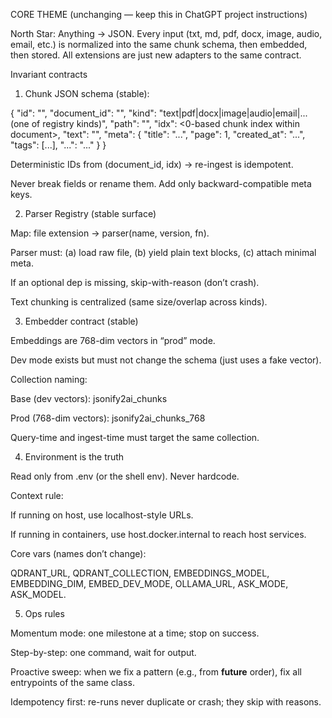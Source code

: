 CORE THEME (unchanging — keep this in ChatGPT project instructions)

North Star: Anything → JSON.
Every input (txt, md, pdf, docx, image, audio, email, etc.) is normalized into the same chunk schema, then embedded, then stored. All extensions are just new adapters to the same contract.

Invariant contracts
1) Chunk JSON schema (stable):

{
  "id": "<deterministic-uuid-v5>",
  "document_id": "<deterministic-uuid-v5 per source file>",
  "kind": "text|pdf|docx|image|audio|email|... (one of registry kinds)",
  "path": "<relative path>",
  "idx": <0-based chunk index within document>,
  "text": "<normalized text for this chunk>",
  "meta": {
    "title": "...", "page": 1, "created_at": "...", "tags": [...], "...": "..."
  }
}

Deterministic IDs from (document_id, idx) → re-ingest is idempotent.

Never break fields or rename them. Add only backward-compatible meta keys.

2) Parser Registry (stable surface)

Map: file extension → parser(name, version, fn).

Parser must: (a) load raw file, (b) yield plain text blocks, (c) attach minimal meta.

If an optional dep is missing, skip-with-reason (don’t crash).

Text chunking is centralized (same size/overlap across kinds).

3) Embedder contract (stable)

Embeddings are 768-dim vectors in “prod” mode.

Dev mode exists but must not change the schema (just uses a fake vector).

Collection naming:

Base (dev vectors): jsonify2ai_chunks

Prod (768-dim vectors): jsonify2ai_chunks_768

Query-time and ingest-time must target the same collection.

4) Environment is the truth

Read only from .env (or the shell env). Never hardcode.

Context rule:

If running on host, use localhost-style URLs.

If running in containers, use host.docker.internal to reach host services.

Core vars (names don’t change):

QDRANT_URL, QDRANT_COLLECTION, EMBEDDINGS_MODEL, EMBEDDING_DIM,
EMBED_DEV_MODE, OLLAMA_URL, ASK_MODE, ASK_MODEL.

5) Ops rules

Momentum mode: one milestone at a time; stop on success.

Step-by-step: one command, wait for output.

Proactive sweep: when we fix a pattern (e.g., from __future__ order), fix all entrypoints of the same class.

Idempotency first: re-runs never duplicate or crash; they skip with reasons.